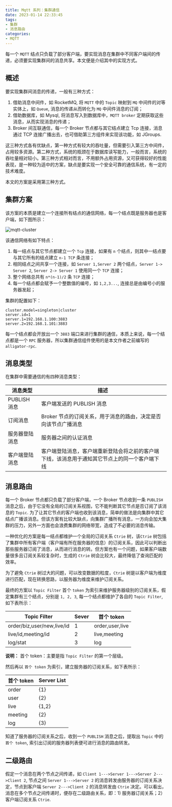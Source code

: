 ```yaml
---
title: Mqtt 系列：集群通信
date: 2023-01-14 22:33:45
tags:
- 集群
- 消息路由
categories:
- MQTT
---
```


每一个 `MQTT` 结点只负载了部分客户端，要实现消息在集群中不同客户端间的传递，必须要实现集群间的消息共享。本文便是介绍其中的实现方式。

<!-- more -->

## 概述

要实现集群间消息的传递，一般有三种方式：
1. 借助消息中间件，如 RocketMQ, 将 `MQTT` 中的 `Topic` 映射到 `MQ` 中间件的对等实体上，如 `Queue`, 消息的传递从而转化为 `MQ` 中间件消息的订阅；
2. 借助数据库，如 Mysql, 将消息写入到数据库中，`MQTT broker` 定期获取这些消息，从而实现消息的传递；
3. Broker 间互联通信，每一个 Broker 节点都与其它结点建立 Tcp 连接，消息通过 TCP 连接广播出去，也可借助第三方组件来实现该功能，如 JGroups.

这三种方式各有优缺点，第一种方式有较大的吞吐量，但需要引入第三方中间件，占用较多资源。第二种方式，系统的瓶颈在于数据库读写能力，一般而言，系统的吞吐量相对较小。第三种方式相对而言，不用额外占用资源，又可获得较好的性能表现，是一种较为适中的方案，缺点是要实现一个安全可靠的通信系统，有一定的技术难度。

本文的方案是采用第三种方式。

## 集群方案

该方案的本质是建立一个连接所有结点的通信网络，每一个结点既是服务器也是客户端，如下图所示：

![mqtt-cluster](/images/mqtt/mqtt-cluster.jpg "mqtt-cluster")

该通信网络有如下特点：
1. 每一结点与其它节点都建立一个 `Tcp` 连接，如果有 `n` 个结点，则其中一结点要与其它所有的结点建立 `n-1 TCP` 条连接；
2. 相同结点之间共享一个连接，如 `Server 1,Server 2` 两个结点，`Server 1-> Server 2`, `Server 2-> Server 1` 使用同一个 `TCP` 连接；
3. 整个网络总共有 `n*(n-1)/2` 条 `TCP` 连接；
4. 每一个结点都会赋予一个整数值的编号，如 `1,2,3...`, 连接总是由编号小的服务器发起；

集群的配置如下：
```properties
cluster.model=singleton|cluster
server.id=1
server.1=192.168.1.100:3883
server.2=192.168.1.101:3883
```

每一个结点都会开放出一个 `3883` 端口来进行集群的通信，本质上来说，每一个结点都是一个 `RPC` 服务器，所以集群通信组件使用的是本文作者之前编写的 `alligator-rpc`.

## 消息类型

在集群中需要通信的有四种消息类型：

| 消息类型      | 描述 |
| ----------- | ----------- |
| PUBLISH 消息      |   客户端发送的 PUBLISH 消息     |
| 订阅消息   | Broker 节点的订阅关系，用于消息的路由，决定是否向该节点广播消息       |
| 服务器登陆消息   | 服务器之间的认证消息        |
| 客户端登陆消息   | 客户端登陆消息，客户端重新登陆会将之前的客户端下线，该消息用于通知其它节点上的同一个客户端下线       |

## 消息路由

每一个 Broker 节点都只负载了部分客户端，一个 Broker 节点收到一条 `PUBLISH` 消息之后，由于它没有全局的订阅关系视图，它不能判断其它节点是否订阅了该消息的 `Topic`. 为了让其它节点的客户端也收到该消息，简单的做法是向集群中其它结点广播该消息。但该方案有比较大缺点，向集群广播所有消息，一方向会加大集群的压力，另外一方面也会浪费集群的网络带宽，造成了不必要的消息传输。

一种优化的方案是每一结点都维护一个全局的订阅关系 `Ctrie` 树，该`Ctrie` 树包括了集群中所有客户端（客户端有所在服务器的信息）的订阅关系，因此可以判断出那些服务器订阅了消息，从而进行消息的转。但方案也有一个问题，如果客户端数量很多且订阅关系较复杂时，生成的 `Ctrie` 树会比较大，最终降低了查询匹配的效率。

为了避免 `Ctrie` 树过大的问题，可以改变数据的粒度，`Ctrie` 树是以客户端为维度进行匹配，现在转换思路，以服务器为维度来维护订阅关系。

最终的方案以 `Topic Filter` 首个 `token` 为索引来维护服务器级别的订阅关系，假定集群有三个结点，分别是 `1, 2, 3`, 每一个结点都维护了各自的 `Topic Filter`, 如下表所示：

| Topic Filter      | Sever | 首个 token |  
| ----------- | ----------- | ----------- |
| order/biz,user/new,live/id      |   1    |  order,user,live |  
| live/id,meeting/id   | 2       |   live,meeting |  
| log/stat   | 3        |  log |  

**说明：**
首个 token：主要是指 `Topic Filter` 的第一个层级。

然后再以 `首个 token` 为索引，建立服务器的订阅关系，如下表所示：

| 首个 token      | Server List |
| ----------- | ----------- |
| order      |   {1}     |
| user   | {2}      |
| live   | {1,2}    |
| meeting   | {2}      |
| log   | {3}    |

知道了服务器的订阅关系之后，收到一个 `PUBLISH` 消息之后，提取出 `Topic` 中的 `首个 token`, 索引出订阅的服务器列表便可进行消息的路由转发。

## 二级路由

假定一个消息在两个节点之间传递，如 `Client 1--->Server 1--->Server 2--->Client 2`, 节点之间 `Server 1--->Server 2`  的消息转发由服务器的订阅关系决定，节点到客户端 `Server 2--->Client 2` 的消息转发由 `Ctrie` 决定。可以看出，消息在多个节点之间传递时，便存在二级路由关系，即：1) 服务器订阅关系；2）客户端订阅关系 `Ctrie`.
